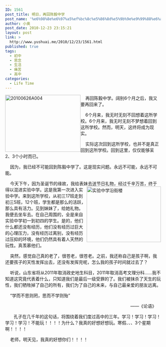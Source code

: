 ```yaml
---
ID: 1561
post_title: 明日，再回陈毅中学
post_name: '%e6%98%8e%e6%97%a5%ef%bc%8c%e5%86%8d%e5%9b%9e%e9%99%88%e6%af%85%e4%b8%ad%e5%ad%a6'
author: 小奥
post_date: 2010-12-23 23:15:21
layout: post
link: >
  http://www.yushuai.me/2010/12/23/1561.html
published: true
tags:
  - 初中
  - 思念
  - 生活
  - 痛苦
  - 高中
categories:
  - Life Time
---
```

<p><a href="http://www.yushuai.me/wp-content/uploads/2010/12/20100626A004.jpg"><img style="border-bottom: 0px; border-left: 0px; display: inline; margin-left: 0px; border-top: 0px; margin-right: 0px; border-right: 0px" title="20100626A004" border="0" alt="20100626A004" align="left" src="https://dqhplhzz2008-1251830035.cos.ap-guangzhou.myqcloud.com/wp-content/uploads/2010/12/20100626A004_thumb.jpg" width="244" height="184" /></a> </p>  <p>&#160;&#160;&#160; 再回陈毅中学。阔别6个月之后，我又要再回来了。</p>  <p>&#160;&#160;&#160; 6个月来，我无时无刻不回想着这所学校。6个月来，我无时无刻不梦想着回到这所学校。然而，明天，这终将成为现实。</p>  <p>&#160;&#160;&#160; 实际这次回到这所学校，也并不是真正回到这所学校。回到这里，仅仅能够呆2、3个小时而已。</p>  <p>&#160;&#160;&#160; 因为，我已经不可能回到陈毅中学了。这是现实问题。永远不可能，永远不可能。</p>  <p>&#160;&#160;&#160; 今天下午，因为圣诞节的缘故，我给表妹去送节日礼物，经过千辛万苦，终于得以混进实验中学。<a href="http://www.yushuai.me/wp-content/uploads/2010/12/20101223A001.jpg"><img style="border-bottom: 0px; border-left: 0px; display: inline; margin-left: 0px; border-top: 0px; margin-right: 0px; border-right: 0px" title="实验中学沿街楼" border="0" alt="实验中学沿街楼" align="right" src="https://dqhplhzz2008-1251830035.cos.ap-guangzhou.myqcloud.com/wp-content/uploads/2010/12/20101223A001_thumb.jpg" width="240" height="180" /></a>这是我第一次进入实验中学。来到这所学校，从初三17班走到初三5班，12个班，学生都是那么的活跃，那么具有活力。见到妹妹了，给她礼物。我便去坐车去。在自己周围的，全是来自实验中学初一到初四的学生。是的，他们什么都还没有经历，他们没有经历过巨大的心理压力，没有经历过离别，没有经历过压抑的环境，他们仍然具有着人天然的玩性。真羡慕他们。</p>  <p>&#160;&#160;&#160; 突然，感觉自己真的老了，很苍老，很苍老。之前，我还称自己是孩子啊，我还要孩子的天性发挥出去，还没有发挥完呢，怎么我的孩子时间就过去了？</p>  <p>&#160;&#160;&#160; 听说，山东省将从2011年取消政史地生科目，2011年取消高考文理分科……我不知道这究竟代表着什么，只知道我们是最后一级受罪的了。我们被抹杀了天生的玩性，我们牺牲掉了自己的所有，我们为了自己的未来，与自己最亲爱的朋友远离。</p>  <p>&#160;&#160;&#160; “学而不思则罔，思而不学则殆”&#160;&#160;&#160;&#160;&#160;&#160; </p>  <p>&#160;&#160;&#160;&#160;&#160;&#160;&#160;&#160;&#160;&#160;&#160;&#160;&#160;&#160;&#160;&#160;&#160;&#160;&#160;&#160;&#160;&#160;&#160;&#160;&#160;&#160;&#160;&#160;&#160;&#160;&#160;&#160;&#160;&#160;&#160;&#160;&#160;&#160;&#160;&#160;&#160;&#160;&#160;&#160;&#160;&#160;&#160;&#160;&#160;&#160;&#160;&#160;&#160;&#160;&#160;&#160;&#160;&#160;&#160;&#160;&#160;&#160;&#160;&#160;&#160;&#160;&#160;&#160;&#160;&#160;&#160;&#160;&#160;&#160;&#160;&#160;&#160;&#160;&#160;&#160;&#160;&#160;&#160;&#160;&#160;&#160;&#160;&#160;&#160;&#160;&#160;&#160;&#160;&#160;&#160;&#160;&#160;&#160;&#160;&#160;&#160;&#160; ——《论语》</p>  <p>&#160;&#160;&#160;&#160;&#160;&#160; 孔子在几千年的这句话，将围绕着我们度过高中的三年。学习！学习！学习！学习！学习！不能玩！！！！为什么？我真的好想好想玩。寒假、、、3个星期啊！！！！</p>  <p>&#160;&#160;&#160; 老师，明天见，我真的好想你们！！！！</p>